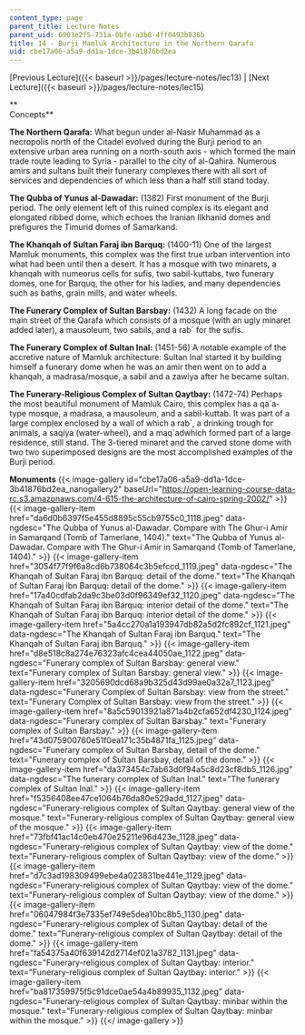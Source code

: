 ```yaml
---
content_type: page
parent_title: Lecture Notes
parent_uid: 6903e2f5-731a-0bfe-a3b8-4ff0493b836b
title: 14 - Burji Mamluk Architecture in the Northern Qarafa
uid: cbe17a06-a5a9-dd1a-1dce-3b41876bd2ea
---
```


[Previous Lecture]({{< baseurl >}}/pages/lecture-notes/lec13) | [Next Lecture]({{< baseurl >}}/pages/lecture-notes/lec15)

**  
Concepts**

**The Northern Qarafa:** What begun under al-Nasir Muhammad as a necropolis north of the Citadel evolved during the Burji period to an extensive urban area running on a north-south axis - which formed the main trade route leading to Syria - parallel to the city of al-Qahira. Numerous amirs and sultans built their funerary complexes there with all sort of services and dependencies of which less than a half still stand today.

**The Qubba of Yunus al-Dawadar:** (1382) First monument of the Burji period. The only element left of this ruined complex is its elegant and elongated ribbed dome, which echoes the Iranian Ilkhanid domes and prefigures the Timurid domes of Samarkand.

**The Khanqah of Sultan Faraj ibn Barquq:** (1400-11) One of the largest Mamluk monuments, this complex was the first true urban intervention into what had been until then a desert. It has a mosque with two minarets, a khanqah with numeorus cells for sufis, two sabil-kuttabs, two funerary domes, one for Barquq, the other for his ladies, and many dependencies such as baths, grain mills, and water wheels.

**The Funerary Complex of Sultan Barsbay:** (1432) A long facade on the main street of the Qarafa which consists of a mosque (with an ugly minaret added later), a mausoleum, two sabils, and a rab&grave; for the sufis.

**The Funerary Complex of Sultan Inal:** (1451-56) A notable example of the accretive nature of Mamluk architecture: Sultan Inal started it by building himself a funerary dome when he was an amir then went on to add a khanqah, a madrasa/mosque, a sabil and a zawiya after he became sultan.

**The Funerary-Religious Complex of Sultan Qaytbay:** (1472-74) Perhaps the most beautiful monument of Mamluk Cairo, this complex has a qa&grave;a-type mosque, a madrasa, a mausoleum, and a sabil-kuttab. It was part of a large complex enclosed by a wall of which a rab&grave;, a drinking trough for animals, a saqiya (water-wheel), and a maq&grave;adwhich formed part of a large residence, still stand. The 3-tiered minaret and the carved stone dome with two two superimposed designs are the most accomplished examples of the Burji period.

**Monuments**
{{< image-gallery id="cbe17a06-a5a9-dd1a-1dce-3b41876bd2ea_nanogallery2" baseUrl="https://open-learning-course-data-rc.s3.amazonaws.com/4-615-the-architecture-of-cairo-spring-2002/" >}}
{{< image-gallery-item href="da6d0b6397f5e455d8895c55cb9755c0_1118.jpeg" data-ngdesc="The Qubba of Yunus al-Dawadar. Compare with The Ghur-i Amir in Samarqand (Tomb of Tamerlane, 1404)." text="The Qubba of Yunus al-Dawadar. Compare with The Ghur-i Amir in Samarqand (Tomb of Tamerlane, 1404)." >}}
{{< image-gallery-item href="3054f77f9f6a8cd6b738064c3b5efccd_1119.jpeg" data-ngdesc="The Khanqah of Sultan Faraj ibn Barquq: detail of the dome." text="The Khanqah of Sultan Faraj ibn Barquq: detail of the dome." >}}
{{< image-gallery-item href="17a40cdfab2da9c3be03d0f96349ef32_1120.jpeg" data-ngdesc="The Khanqah of Sultan Faraj ibn Barquq: interior detail of the dome." text="The Khanqah of Sultan Faraj ibn Barquq: interior detail of the dome." >}}
{{< image-gallery-item href="5a4cc270a1a193947db82a5d2fc892cf_1121.jpeg" data-ngdesc="The Khanqah of Sultan Faraj ibn Barquq." text="The Khanqah of Sultan Faraj ibn Barquq." >}}
{{< image-gallery-item href="d8e518c8a274e76323afc4cea44050ae_1122.jpeg" data-ngdesc="Funerary complex of Sultan Barsbay: general view." text="Funerary complex of Sultan Barsbay: general view." >}}
{{< image-gallery-item href="3205690dcd68a9b325d43d99ae0a32a7_1123.jpeg" data-ngdesc="Funerary Complex of Sultan Barsbay: view from the street." text="Funerary Complex of Sultan Barsbay: view from the street." >}}
{{< image-gallery-item href="8a5c59013921a871a4b2cfa652df4230_1124.jpeg" data-ngdesc="Funerary complex of Sultan Barsbay." text="Funerary complex of Sultan Barsbay." >}}
{{< image-gallery-item href="43d075900760e51f0ea171c35b4871fa_1125.jpeg" data-ngdesc="Funerary complex of Sultan Barsbay, detail of the dome." text="Funerary complex of Sultan Barsbay, detail of the dome." >}}
{{< image-gallery-item href="da373454c7ab63d0f94a5c8d23cf8db5_1126.jpg" data-ngdesc="The funerary complex of Sultan Inal." text="The funerary complex of Sultan Inal." >}}
{{< image-gallery-item href="f5356408ee47ce1064b76da80e529add_1127.jpeg" data-ngdesc="Funerary-religious complex of Sultan Qaytbay: general view of the mosque." text="Funerary-religious complex of Sultan Qaytbay: general view of the mosque." >}}
{{< image-gallery-item href="73fbf41ac14c0eb470e25211e96d423e_1128.jpeg" data-ngdesc="Funerary-religious complex of Sultan Qaytbay: view of the dome." text="Funerary-religious complex of Sultan Qaytbay: view of the dome." >}}
{{< image-gallery-item href="d7c3ad198309499ebe4a023831be441e_1129.jpeg" data-ngdesc="Funerary-religious complex of Sultan Qaytbay: view of the dome." text="Funerary-religious complex of Sultan Qaytbay: view of the dome." >}}
{{< image-gallery-item href="06047984f3e7335ef749e5dea10bc8b5_1130.jpeg" data-ngdesc="Funerary-religious complex of Sultan Qaytbay: detail of the dome." text="Funerary-religious complex of Sultan Qaytbay: detail of the dome." >}}
{{< image-gallery-item href="fa54375a40f639142d2714ef021a3782_1131.jpeg" data-ngdesc="Funerary-religious complex of Sultan Qaytbay: interior." text="Funerary-religious complex of Sultan Qaytbay: interior." >}}
{{< image-gallery-item href="ba817359975f5c91dce0ae54a4b89935_1132.jpeg" data-ngdesc="Funerary-religious complex of Sultan Qaytbay: minbar within the mosque." text="Funerary-religious complex of Sultan Qaytbay: minbar within the mosque." >}}
{{</ image-gallery >}}